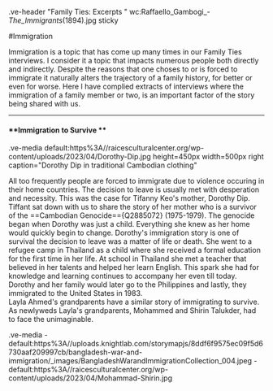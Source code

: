 .ve-header "Family Ties: Excerpts " wc:Raffaello_Gambogi_-_The_Immigrants_(1894).jpg sticky

<style>
    #juncture h1 { color: #124559; }
</style>

#Immigration 

Immigration is a topic that has come up many times in our Family Ties interviews. I consider it a topic that impacts numerous people both directly and indirectly. Despite the reasons that one choses to or is forced to immigrate it naturally alters the trajectory of a family history, for better or even for worse.  Here I have complied extracts of interviews where the immigration of a family member or two, is an important factor of the story being shared with us.

---


#### **Immigration to Survive **


.ve-media default:https%3A//raicesculturalcenter.org/wp-content/uploads/2023/04/Dorothy-Dip.jpg height=450px width=500px right caption="Dorothy Dip in traditional Cambodian clothing"

All too frequently people are forced to immigrate due to violence occuring in their home countries. The decision to leave is usually met with desperation and necessity. This was the case for Tifanny Keo's mother, Dorothy Dip. Tiffant sat down with us to share the story of her mother who is a survivor of the ==Cambodian Genocide=={Q2885072} (1975-1979). The genocide began when Dorothy was just a child. Everything she knew as her home would quickly begin to change. Dorothy's immigration story is one of survival the decision to leave was a matter of life or death. She went to a refugee camp in Thailand as a child where she received a formal education for the first time in her life. At school in Thailand she met a teacher that believed in her talents and helped her learn English. This spark she had for knowledge and learning continues to accompany her even till today. Dorothy and her family would later go to the Philippines and lastly, they immigrated to the United States in 1983.  
Layla Ahmed's grandparents have a similar story of immigrating to survive. As newlyweds Layla's grandparents, Mohammed and Shirin Talukder, had to face the unimaginable.

.ve-media
    - default:https%3A//uploads.knightlab.com/storymapjs/8ddf6f9575ec09f5d6730aaf209997cb/bangladesh-war-and-immigration/_images/BangladeshWarandImmigrationCollection_004.jpeg
    - default:https%3A//raicesculturalcenter.org/wp-content/uploads/2023/04/Mohammad-Shirin.jpg
    
    